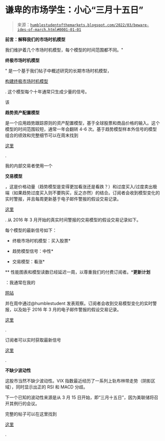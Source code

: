 <!--yml

类别：未分类

日期：2024-05-18 01:46:48

-->

# 谦卑的市场学生：小心“三月十五日”

> 来源：[`humblestudentofthemarkets.blogspot.com/2022/03/beware-ides-of-march.html#0001-01-01`](https://humblestudentofthemarkets.blogspot.com/2022/03/beware-ides-of-march.html#0001-01-01)

**前言：解释我们的市场时机模型**

我们维护着几个市场时机模型，每个模型的时间范围都不同。" 

**终极市场时机模型**

" 是一个基于我们帖子中概述研究的长期市场时机模型，

[构建终极市场时机模型](https://humblestudentofthemarkets.com/2016/01/26/building-the-ultimate-market-timing-model/)

. 这个模型每个十年通常只生成少量的信号。

该

**趋势资产配置模型**

是一个应用趋势跟踪原则的资产配置模型，基于全球股票和商品价格的输入。这个模型的时间范围较短，通常一年会翻转 4-6 次。基于趋势模型样本外信号的模型组合的绩效和完整细节可以在周末找到

[这里](https://humblestudentofthemarkets.com/trend-model-report-card/)

.

我的内部交易者使用一个

**交易模型**

，这是价格动量（趋势模型是变得更加看涨还是看跌？）和过度买入/过度卖出极端（如果趋势过度买入则不要购买，反之亦然）的结合。订阅者会收到模型变化的实时警报，并且每周更新基于电子邮件警报的假设交易记录。

[这里](https://humblestudentofthemarkets.com/trading-track-record/)

. 从 2016 年 3 月开始的真实时间警报的交易模型的假设交易记录如下。

每个模型的最新信号如下：

+   终极市场时机模型：买入股票*

+   趋势模型信号：中性*

+   交易模型：看涨*

** 性能图表和模型读数已经延迟一周，以尊重我们的付费订阅者。***更新计划**

：我通常在我的

[网站](https://humblestudentofthemarkets.com/)

并在周中通过@humblestudent 发表观察。订阅者会收到交易模型变化的实时警报，以及始于 2016 年 3 月的电子邮件警报的假设交易记录。

[这里](https://humblestudentofthemarkets.com/trading-track-record/)

.

订阅者可以实时获取最新信号

[这里](https://humblestudentofthemarkets.com/my-inner-trader/)

.

**不缺少波动性**

这股市当然不缺少波动性。VIX 指数最近经历了一系列上轨布林带走势（阴影区域），同时显示出正的 RSI 和 MACD 分歧。

下一个已知的波动性来源是从 3 月 15 日开始，即“三月十五日”，因为美联储将召开其例行的会议。

完整的帖子可以在这里找到

[这里](https://humblestudentofthemarkets.com/2022/03/13/beware-the-ides-of-march/)

.
